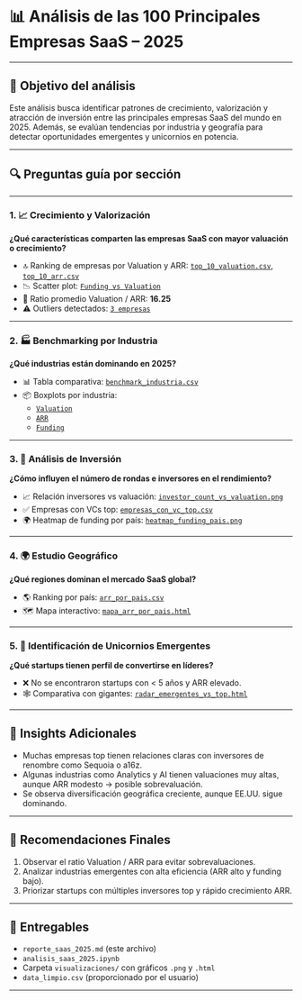 
# 📊 Análisis de las 100 Principales Empresas SaaS – 2025

---

## 🧹 Objetivo del análisis  
Este análisis busca identificar patrones de crecimiento, valorización y atracción de inversión entre las principales empresas SaaS del mundo en 2025. Además, se evalúan tendencias por industria y geografía para detectar oportunidades emergentes y unicornios en potencia.

---

## 🔍 Preguntas guía por sección

---

### 1. 📈 Crecimiento y Valorización  
**¿Qué características comparten las empresas SaaS con mayor valuación o crecimiento?**

- 🔝 Ranking de empresas por Valuation y ARR: [`top_10_valuation.csv`](visualizaciones/top_10_valuation.csv), [`top_10_arr.csv`](visualizaciones/top_10_arr.csv)
- 📉 Scatter plot: [`Funding vs Valuation`](visualizaciones/scatter_funding_vs_valuation.png)
- 📐 Ratio promedio Valuation / ARR: **16.25**
- ⚠️ Outliers detectados: [`3 empresas`](visualizaciones/valuation_to_arr_outliers.csv)

---

### 2. 🏭 Benchmarking por Industria  
**¿Qué industrias están dominando en 2025?**

- 📊 Tabla comparativa: [`benchmark_industria.csv`](visualizaciones/benchmark_industria.csv)
- 📦 Boxplots por industria:
  - [`Valuation`](visualizaciones/boxplot_valuation_industry.png)
  - [`ARR`](visualizaciones/boxplot_arr_industry.png)
  - [`Funding`](visualizaciones/boxplot_funding_industry.png)

---

### 3. 💸 Análisis de Inversión  
**¿Cómo influyen el número de rondas e inversores en el rendimiento?**

- 📈 Relación inversores vs valuación: [`investor_count_vs_valuation.png`](visualizaciones/investor_count_vs_valuation.png)
- ✅ Empresas con VCs top: [`empresas_con_vc_top.csv`](visualizaciones/empresas_con_vc_top.csv)
- 🌍 Heatmap de funding por país: [`heatmap_funding_pais.png`](visualizaciones/heatmap_funding_pais.png)

---

### 4. 🌍 Estudio Geográfico  
**¿Qué regiones dominan el mercado SaaS global?**

- 🌎 Ranking por país: [`arr_por_pais.csv`](visualizaciones/arr_por_pais.csv)
- 🗺️ Mapa interactivo: [`mapa_arr_por_pais.html`](visualizaciones/mapa_arr_por_pais.html)

---

### 5. 🦄 Identificación de Unicornios Emergentes  
**¿Qué startups tienen perfil de convertirse en líderes?**

- ❌ No se encontraron startups con < 5 años y ARR elevado.
- 🕸️ Comparativa con gigantes: [`radar_emergentes_vs_top.html`](visualizaciones/radar_emergentes_vs_top.html)

---

## 🧠 Insights Adicionales

- Muchas empresas top tienen relaciones claras con inversores de renombre como Sequoia o a16z.
- Algunas industrias como Analytics y AI tienen valuaciones muy altas, aunque ARR modesto → posible sobrevaluación.
- Se observa diversificación geográfica creciente, aunque EE.UU. sigue dominando.

---

## 📌 Recomendaciones Finales

1. Observar el ratio Valuation / ARR para evitar sobrevaluaciones.
2. Analizar industrias emergentes con alta eficiencia (ARR alto y funding bajo).
3. Priorizar startups con múltiples inversores top y rápido crecimiento ARR.

---

## 📁 Entregables

- `reporte_saas_2025.md` (este archivo)
- `analisis_saas_2025.ipynb`
- Carpeta `visualizaciones/` con gráficos `.png` y `.html`
- `data_limpio.csv` (proporcionado por el usuario)

---
